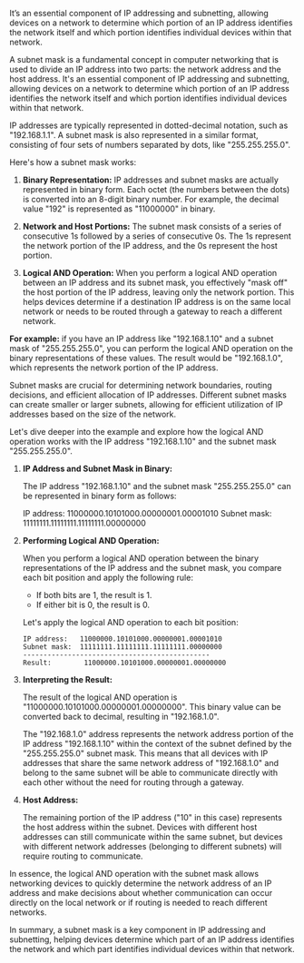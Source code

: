 It’s an essential component of IP addressing and subnetting, allowing devices on a network to determine which portion of an IP address identifies the network itself and which portion identifies individual devices within that network.


A subnet mask is a fundamental concept in computer networking that is used to divide an IP address into two parts: the network address and the host address. It's an essential component of IP addressing and subnetting, allowing devices on a network to determine which portion of an IP address identifies the network itself and which portion identifies individual devices within that network.

IP addresses are typically represented in dotted-decimal notation, such as "192.168.1.1". A subnet mask is also represented in a similar format, consisting of four sets of numbers separated by dots, like "255.255.255.0".

Here's how a subnet mask works:

1. **Binary Representation:** IP addresses and subnet masks are actually represented in binary form. Each octet (the numbers between the dots) is converted into an 8-digit binary number. For example, the decimal value "192" is represented as "11000000" in binary.

2. **Network and Host Portions:** The subnet mask consists of a series of consecutive 1s followed by a series of consecutive 0s. The 1s represent the network portion of the IP address, and the 0s represent the host portion.

3. **Logical AND Operation:** When you perform a logical AND operation between an IP address and its subnet mask, you effectively "mask off" the host portion of the IP address, leaving only the network portion. This helps devices determine if a destination IP address is on the same local network or needs to be routed through a gateway to reach a different network.


**For example:** if you have an IP address like "192.168.1.10" and a subnet mask of "255.255.255.0", you can perform the logical AND operation on the binary representations of these values. The result would be "192.168.1.0", which represents the network portion of the IP address.

Subnet masks are crucial for determining network boundaries, routing decisions, and efficient allocation of IP addresses. Different subnet masks can create smaller or larger subnets, allowing for efficient utilization of IP addresses based on the size of the network.


Let's dive deeper into the example and explore how the logical AND operation works with the IP address "192.168.1.10" and the subnet mask "255.255.255.0".

1. **IP Address and Subnet Mask in Binary:**

   The IP address "192.168.1.10" and the subnet mask "255.255.255.0" can be represented in binary form as follows:

   IP address: 11000000.10101000.00000001.00001010
   Subnet mask: 11111111.11111111.11111111.00000000

2. **Performing Logical AND Operation:**

   When you perform a logical AND operation between the binary representations of the IP address and the subnet mask, you compare each bit position and apply the following rule:

   - If both bits are 1, the result is 1.
   - If either bit is 0, the result is 0.

   Let's apply the logical AND operation to each bit position:

   ```
   IP address:   11000000.10101000.00000001.00001010
   Subnet mask:  11111111.11111111.11111111.00000000
   ----------------------------------------------
   Result:        11000000.10101000.00000001.00000000
   ```

3. **Interpreting the Result:**

   The result of the logical AND operation is "11000000.10101000.00000001.00000000". This binary value can be converted back to decimal, resulting in "192.168.1.0".

   The "192.168.1.0" address represents the network address portion of the IP address "192.168.1.10" within the context of the subnet defined by the "255.255.255.0" subnet mask. This means that all devices with IP addresses that share the same network address of "192.168.1.0" and belong to the same subnet will be able to communicate directly with each other without the need for routing through a gateway.

4. **Host Address:**

   The remaining portion of the IP address ("10" in this case) represents the host address within the subnet. Devices with different host addresses can still communicate within the same subnet, but devices with different network addresses (belonging to different subnets) will require routing to communicate.

In essence, the logical AND operation with the subnet mask allows networking devices to quickly determine the network address of an IP address and make decisions about whether communication can occur directly on the local network or if routing is needed to reach different networks.


In summary, a subnet mask is a key component in IP addressing and subnetting, helping devices determine which part of an IP address identifies the network and which part identifies individual devices within that network.